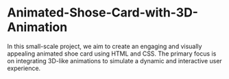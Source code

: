 # Animated-Shose-Card-with-3D-Animation
In this small-scale project, we aim to create an engaging and visually  appealing animated shoe card using HTML and CSS. The primary focus is on  integrating 3D-like animations to simulate a dynamic and interactive user  experience.
